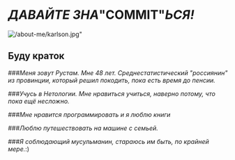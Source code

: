 # *ДАВАЙТЕ ЗНА*"COMMIT"*ЬСЯ!*

![/about-me/karlson.jpg"](https://ic.pics.livejournal.com/tanjand/44781189/103446489/103446489_original.jpg)

## Буду краток

 ###*Меня зовут Рустам. Мне 48 лет. Среднестатистический "россиянин" из провинции, который решил покодить, пока есть время до пенсии.*

 ###_Учусь в Нетологии. Мне нравиться учиться, наверно потому, что пока ещё несложно._

 ###_Мне нравится программировать и я люблю книги_

 ###_Люблю путешествовать на машине с семьей._

 ###*Я соблюдающий мусульманин, стараюсь им быть, по крайней мере.*:)
